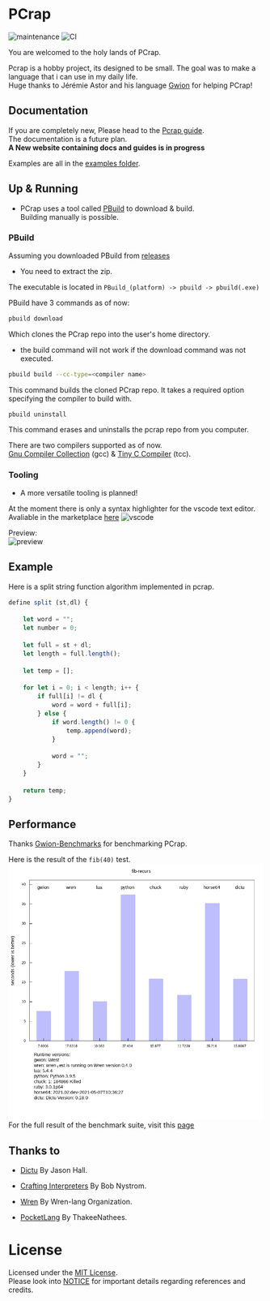 ﻿# PCrap
![maintenance](https://img.shields.io/maintenance/yes/2021?style=flat-square)
![CI](https://img.shields.io/github/workflow/status/valkarias/PCrap/Release-builds?style=flat-square)


You are welcomed to the holy lands of PCrap.  

Pcrap is a hobby project, its designed to be small. The goal was to make a language that i can use in my daily life.    
Huge thanks to Jérémie Astor and his language [Gwion](https://github.com/Gwion/Gwion) for helping PCrap!

## Documentation
If you are completely new, Please head to the [Pcrap guide](https://cdn.flipsnack.com/widget/v2/widget.html?hash=dcs6n9hgvu).  
The documentation is a future plan.  
**A New website containing docs and guides is in progress**  

Examples are all in the [examples folder](https://github.com/valkarias/PCrap/tree/master/examples).

## Up & Running
- PCrap uses a tool called [PBuild](https://github.com/valkarias/PCrap/releases) to download & build.  
Building manually is possible.

### PBuild
Assuming you downloaded PBuild from [releases](https://github.com/valkarias/PCrap/releases)  
- You need to extract the zip.  

The executable is located in `PBuild_(platform) -> pbuild -> pbuild(.exe)`  

PBuild have 3 commands as of now:
```bash
pbuild download
```
Which clones the PCrap repo into the user's home directory.  
- the build command will not work if the download command was not executed.
```bash
pbuild build --cc-type=<compiler name>
```
This command builds the cloned PCrap repo. It takes a required option specifying the compiler to build with.  
```bash
pbuild uninstall
```  
This command erases and uninstalls the pcrap repo from you computer.

There are two compilers supported as of now.  
[Gnu Compiler Collection](https://gcc.gnu.org) (gcc) & [Tiny C Compiler](https://bellard.org/tcc/) (tcc).

### Tooling
- A more versatile tooling is planned! 
 
At the moment there is only a syntax highlighter for the vscode text editor.    
Avaliable in the marketplace [here](https://marketplace.visualstudio.com/items?itemName=PCrap.pcrap-syntax-highlighter)
![vscode](https://user-images.githubusercontent.com/70243457/127378318-54219c78-022f-42a2-a714-206dfb4fb620.png)    

Preview:  
![preview](https://user-images.githubusercontent.com/70243457/127378235-bcdfa15f-cded-4599-98fd-a506e3263216.png)

## Example
Here is a split string function algorithm implemented in pcrap.
```js
define split (st,dl) {

    let word = "";
    let number = 0;

    let full = st + dl;
    let length = full.length();

    let temp = [];

    for let i = 0; i < length; i++ {
        if full[i] != dl {
            word = word + full[i];
        } else {
            if word.length() != 0 {
                temp.append(word);
            }

            word = "";
        }
    }

    return temp;
}
```

## Performance  
Thanks [Gwion-Benchmarks](https://github.com/Gwion/gwion-benchmark) for benchmarking PCrap.  

Here is the result of the `fib(40)` test.
![fib](https://raw.githubusercontent.com/Gwion/gwion-benchmark/results/png/fib-recurs.png)
For the full result of the benchmark suite, visit this [page](https://gwion.github.io/Gwion/Benchmarks.html)

## Thanks to
- [Dictu](https://github.com/dictu-lang/Dictu) By Jason Hall.  
 
- [Crafting Interpreters](https://github.com/munificent/craftinginterpreters) By Bob Nystrom.
- [Wren](https://github.com/wren-lang/wren) By Wren-lang Organization.
- [PocketLang](https://github.com/ThakeeNathees/pocketlang) By ThakeeNathees.

# License

Licensed under the [MIT License](https://github.com/valkarias/PCrap/blob/master/LICENSE).  
Please look into [NOTICE](https://github.com/valkarias/PCrap/blob/master/NOTICE.txt) for important details regarding references and credits.
